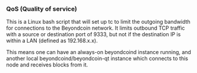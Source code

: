### QoS (Quality of service) ###

This is a Linux bash script that will set up tc to limit the outgoing bandwidth for connections to the Beyondcoin network. It limits outbound TCP traffic with a source or destination port of 9333, but not if the destination IP is within a LAN (defined as 192.168.x.x).

This means one can have an always-on beyondcoind instance running, and another local beyondcoind/beyondcoin-qt instance which connects to this node and receives blocks from it.
